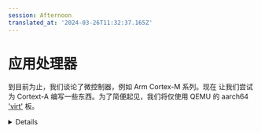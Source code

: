```yaml
---
session: Afternoon
translated_at: '2024-03-26T11:32:37.165Z'
---
```


# 应用处理器

到目前为止，我们谈论了微控制器，例如 Arm Cortex-M 系列。现在
让我们尝试为 Cortext-A 编写一些东西。为了简便起见，我们将仅使用
QEMU 的 aarch64
['virt'](https://qemu-project.gitlab.io/qemu/system/arm/virt.html) 板。

<details>

- 通俗地说，微控制器没有 MMU 或多级特权（在 Arm CPU 上是异常级别，在 x86 上是环），而应用处理器则具备。
- QEMU 支持模拟每种体系结构的各种不同机器或板模型。'virt' 板并不对应任何特定的真实硬件，而是专门为虚拟机设计的。

</details>
